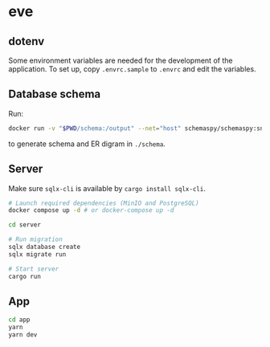 # eve

## dotenv

Some environment variables are needed for the development of the application.
To set up, copy `.envrc.sample` to `.envrc` and edit the variables.

## Database schema

Run:

```sh
docker run -v "$PWD/schema:/output" --net="host" schemaspy/schemaspy:snapshot -t pgsql -host localhost:5432 -db eve -u postgres -p ${POSTGRESQL_ROOT_PASSWORD}
```

to generate schema and ER digram in `./schema`.

## Server

Make sure `sqlx-cli` is available by `cargo install sqlx-cli`.

```sh
# Launch required dependencies (MinIO and PostgreSQL)
docker compose up -d # or docker-compose up -d

cd server

# Run migration
sqlx database create
sqlx migrate run

# Start server
cargo run
```

## App

```sh
cd app
yarn
yarn dev
```

